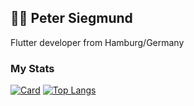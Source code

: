 ## 👨‍💻 Peter Siegmund
Flutter developer from Hamburg/Germany

### My Stats
[![Card](https://github-readme-stats.vercel.app/api?username=mars3142&show_icons=true&theme=dracula&line_height=33)](https://github.com/mars3142/)
[![Top Langs](https://github-readme-stats.vercel.app/api/top-langs/?username=mars3142&hide_langs_below=1&theme=dracula)](https://github.com/mars3142/)
